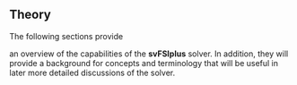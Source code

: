 
## Theory 

The following sections provide 

an overview of the capabilities of the **svFSIplus** solver. In addition, 
they will provide a background for concepts and terminology that will be useful in later more detailed 
discussions of the solver.


